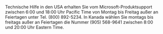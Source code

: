 <Token xmlns:xlink="http://www.w3.org/1999/xlink">Technische Hilfe in den USA erhalten Sie vom Microsoft-Produktsupport zwischen 6:00 und 18:00 Uhr Pacific Time von Montag bis Freitag außer an Feiertagen unter Tel. (800) 892-5234. In Kanada wählen Sie montags bis freitags außer an Feiertagen die Nummer (905) 568-9641 zwischen 8:00 und 20:00 Uhr Eastern Time.</Token>